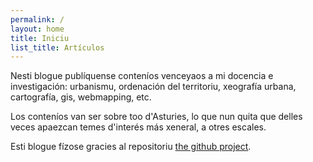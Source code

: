 ```yaml
---
permalink: /
layout: home
title: Iniciu
list_title: Artículos
---
```


Nesti blogue publíquense conteníos venceyaos a mi docencia e investigación: urbanismu, ordenación del territoriu, xeografía urbana, cartografía, gis, webmapping, etc. 

Los conteníos van ser sobre too d'Asturies, lo que nun quita que delles veces apaezcan temes d'interés más xeneral, a otres escales.

Esti blogue fízose gracies al repositoriu [the github project](https://github.com/jsanz/gh-pages-minima-starter). 
